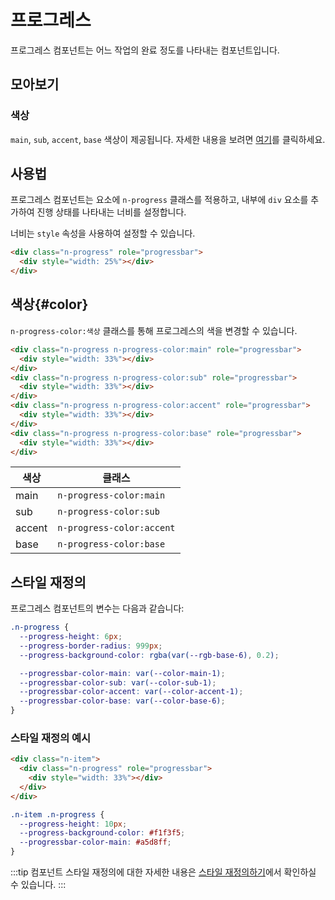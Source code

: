 <script setup>
import ExampleSection from "../components/ExampleSection.vue";
</script>

# 프로그레스

프로그레스 컴포넌트는 어느 작업의 완료 정도를 나타내는 컴포넌트입니다.

## 모아보기

### 색상

`main`, `sub`, `accent`, `base` 색상이 제공됩니다. 자세한 내용을 보려면 [여기](#color)를 클릭하세요.

<div class="n-item d:flex fl-dir:column gap:4 mt:4">
  <div class="n-progress" role="progressbar">
    <div style="width: 25%"></div>
  </div>
  <div class="n-progress n-progress-color:sub" role="progressbar">
    <div style="width: 25%"></div>
  </div>
  <div class="n-progress n-progress-color:accent" role="progressbar">
    <div style="width: 25%"></div>
  </div>
  <div class="n-progress n-progress-color:base" role="progressbar">
    <div style="width: 25%"></div>
  </div>
</div>

## 사용법

프로그레스 컴포넌트는 요소에 `n-progress` 클래스를 적용하고, 내부에 `div` 요소를 추가하여 진행 상태를 나타내는 너비를 설정합니다.

너비는 `style` 속성을 사용하여 설정할 수 있습니다.

<ExampleSection>
  <div class="n-progress" role="progressbar">
    <div style="width: 25%"></div>
  </div>
</ExampleSection>

```html
<div class="n-progress" role="progressbar">
  <div style="width: 25%"></div>
</div>
```

## 색상{#color}

`n-progress-color:색상` 클래스를 통해 프로그레스의 색을 변경할 수 있습니다.

<ExampleSection class="flex-direction:column gap:4">
  <div class="n-progress n-progress-color:main" role="progressbar">
    <div style="width: 33%"></div>
  </div>
  <div class="n-progress n-progress-color:sub" role="progressbar">
    <div style="width: 33%"></div>
  </div>
  <div class="n-progress n-progress-color:accent" role="progressbar">
    <div style="width: 33%"></div>
  </div>
  <div class="n-progress n-progress-color:base" role="progressbar">
    <div style="width: 33%"></div>
  </div>
</ExampleSection>

```html
<div class="n-progress n-progress-color:main" role="progressbar">
  <div style="width: 33%"></div>
</div>
<div class="n-progress n-progress-color:sub" role="progressbar">
  <div style="width: 33%"></div>
</div>
<div class="n-progress n-progress-color:accent" role="progressbar">
  <div style="width: 33%"></div>
</div>
<div class="n-progress n-progress-color:base" role="progressbar">
  <div style="width: 33%"></div>
</div>
```

| 색상   | 클래스                    |
| ------ | ------------------------- |
| main   | `n-progress-color:main`   |
| sub    | `n-progress-color:sub`    |
| accent | `n-progress-color:accent` |
| base   | `n-progress-color:base`   |

## 스타일 재정의

프로그레스 컴포넌트의 변수는 다음과 같습니다:

```css
.n-progress {
  --progress-height: 6px;
  --progress-border-radius: 999px;
  --progress-background-color: rgba(var(--rgb-base-6), 0.2);

  --progressbar-color-main: var(--color-main-1);
  --progressbar-color-sub: var(--color-sub-1);
  --progressbar-color-accent: var(--color-accent-1);
  --progressbar-color-base: var(--color-base-6);
}
```

### 스타일 재정의 예시

<ExampleSection>
<div class="n-item example w:100p">
  <div class="n-progress" role="progressbar">
    <div style="width: 33%"></div>
  </div>
</div>
</ExampleSection>

```html
<div class="n-item">
  <div class="n-progress" role="progressbar">
    <div style="width: 33%"></div>
  </div>
</div>
```

```css
.n-item .n-progress {
  --progress-height: 10px;
  --progress-background-color: #f1f3f5;
  --progressbar-color-main: #a5d8ff;
}
```

<style>
.n-item.example .n-progress {
  --progress-height: 10px;
  --progress-background-color: #f1f3f5;
  --progressbar-color-main: #a5d8ff;
}
</style>

:::tip
컴포넌트 스타일 재정의에 대한 자세한 내용은 [스타일 재정의하기](/guide/customizing)에서 확인하실 수 있습니다.
:::
